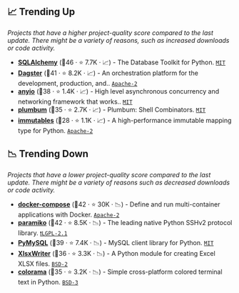 ## 📈 Trending Up

_Projects that have a higher project-quality score compared to the last update. There might be a variety of reasons, such as increased downloads or code activity._

- <b><a href="https://github.com/sqlalchemy/sqlalchemy">SQLAlchemy</a></b> (🥇46 ·  ⭐ 7.7K · 📈) - The Database Toolkit for Python. <code><a href="http://bit.ly/34MBwT8">MIT</a></code>
- <b><a href="https://github.com/dagster-io/dagster">Dagster</a></b> (🥇41 ·  ⭐ 8.2K · 📈) - An orchestration platform for the development, production, and.. <code><a href="http://bit.ly/3nYMfla">Apache-2</a></code>
- <b><a href="https://github.com/agronholm/anyio">anyio</a></b> (🥇38 ·  ⭐ 1.4K · 📈) - High level asynchronous concurrency and networking framework that works.. <code><a href="http://bit.ly/34MBwT8">MIT</a></code>
- <b><a href="https://github.com/tomerfiliba/plumbum">plumbum</a></b> (🥉35 ·  ⭐ 2.7K · 📈) - Plumbum: Shell Combinators. <code><a href="http://bit.ly/34MBwT8">MIT</a></code>
- <b><a href="https://github.com/MagicStack/immutables">immutables</a></b> (🥉28 ·  ⭐ 1.1K · 📈) - A high-performance immutable mapping type for Python. <code><a href="http://bit.ly/3nYMfla">Apache-2</a></code>

## 📉 Trending Down

_Projects that have a lower project-quality score compared to the last update. There might be a variety of reasons such as decreased downloads or code activity._

- <b><a href="https://github.com/docker/compose">docker-compose</a></b> (🥈42 ·  ⭐ 30K · 📉) - Define and run multi-container applications with Docker. <code><a href="http://bit.ly/3nYMfla">Apache-2</a></code>
- <b><a href="https://github.com/paramiko/paramiko">paramiko</a></b> (🥈42 ·  ⭐ 8.5K · 📉) - The leading native Python SSHv2 protocol library. <code><a href="https://tldrlegal.com/search?q=LGPL-2.1">❗️LGPL-2.1</a></code>
- <b><a href="https://github.com/PyMySQL/PyMySQL">PyMySQL</a></b> (🥈39 ·  ⭐ 7.4K · 📉) - MySQL client library for Python. <code><a href="http://bit.ly/34MBwT8">MIT</a></code>
- <b><a href="https://github.com/jmcnamara/XlsxWriter">XlsxWriter</a></b> (🥉36 ·  ⭐ 3.3K · 📉) - A Python module for creating Excel XLSX files. <code><a href="http://bit.ly/3rqEWVr">BSD-2</a></code>
- <b><a href="https://github.com/tartley/colorama">colorama</a></b> (🥈35 ·  ⭐ 3.2K · 📉) - Simple cross-platform colored terminal text in Python. <code><a href="http://bit.ly/3aKzpTv">BSD-3</a></code>


